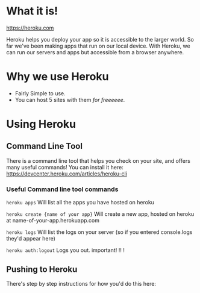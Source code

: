 <!-- Title: Heroku Overview -->
<!-- Subtitle: An Overview of, you guessed it, Heroku! -->

# What it is!
https://heroku.com

Heroku helps you deploy your app so it is accessible to the larger world.  So far we've been making apps that run on our local device.  With Heroku, we can run our servers and apps but accessible from a browser anywhere.

# Why we use Heroku
- Fairly Simple to use.
- You can host 5 sites with them _for freeeeee_.

# Using Heroku

## Command Line Tool
There is a command line tool that helps you check on your site, and offers many useful commands!
You can install it here: https://devcenter.heroku.com/articles/heroku-cli

### Useful Command line tool commands

`heroku apps`
Will list all the apps you have hosted on heroku

`heroku create {name of your app}`
Will create a new app, hosted on heroku at name-of-your-app.herokuapp.com

`heroku logs`
Will list the logs on your server (so if you entered console.logs they'd appear here)

`heroku auth:logout`
Logs you out. important! !! ! 

## Pushing to Heroku

There's step by step instructions for how you'd do this here: 
